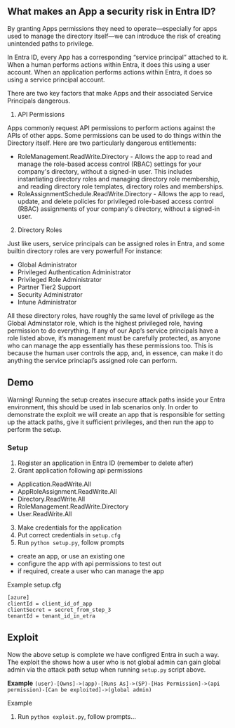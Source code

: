 ## What makes an App a security risk in Entra ID?

By granting Apps permissions they need to operate—especially for apps used to manage the directory itself—we can introduce the risk of creating unintended paths to privilege. 

In Entra ID, every App has a corresponding “service principal” attached to it. When a human performs actions within Entra, it does this using a user account. When an application performs actions within Entra, it does so using a service principal account. 

There are two key factors that make Apps and their associated Service Principals dangerous.

1. API Permissions

Apps commonly request API permissions to perform actions against the APIs of other apps. Some permissions can be used to do things within the Directory itself. Here are two particularly dangerous entitlements:

- RoleManagement.ReadWrite.Directory - Allows the app to read and manage the role-based access control (RBAC) settings for your company's directory, without a signed-in user. This includes instantiating directory roles and managing directory role membership, and reading directory role templates, directory roles and memberships.
- RoleAssignmentSchedule.ReadWrite.Directory - Allows the app to read, update, and delete policies for privileged role-based access control (RBAC) assignments of your company's directory, without a signed-in user.

2. Directory Roles

Just like users, service principals can be assigned roles in Entra, and some builtin directory roles are very powerful! For instance:
- Global Administrator
- Privileged Authentication Administrator
- Privileged Role Administrator
- Partner Tier2 Support
- Security Administrator
- Intune Administrator

All these directory roles, have roughly the same level of privilege as the Global Adminstator role, which is the highest privileged role, having permission to do everything. If any of our App’s service principals have a role listed above, it’s management must be carefully protected, as anyone who can manage the app essentially has these permissions too. This is because the human user controls the app, and, in essence, can make it do anything the service princiapl’s assigned role can perform.

## Demo

Warning! Running the setup creates insecure attack paths inside your Entra environment, this should be used in lab scenarios only.
In order to demonstrate the exploit we will create an app that is responsible for setting up the attack paths, give it sufficient privileges, and then run the app to perform the setup.

### Setup

1. Register an application in Entra ID (remember to delete after)
2. Grant application following api permissions
  - Application.ReadWrite.All
  - AppRoleAssignment.ReadWrite.All
  - Directory.ReadWrite.All
  - RoleManagement.ReadWrite.Directory
  - User.ReadWrite.All
3. Make credentials for the application
4. Put correct credentials in `setup.cfg`
5. Run `python setup.py`, follow prompts
  - create an app, or use an existing one
  - configure the app with api permissions to test out
  - if required, create a user who can manage the app


Example setup.cfg

```
[azure]
clientId = client_id_of_app
clientSecret = secret_from_step_3
tenantId = tenant_id_in_etra
```

## Exploit

Now the above setup is complete we have configred Entra in such a way. The exploit the shows how a user who is not global admin can gain global admin via the attack path setup when running `setup.py` script above.

**Example**
`(user)-[Owns]->(app)-[Runs As]->(SP)-[Has Permission]->(api permission)-[Can be exploited]->(global admin)`

Example
1. Run `python exploit.py`, follow prompts...





